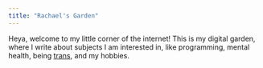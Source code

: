 ```yaml
---
title: "Rachael's Garden"
---
```


Heya, welcome to my little corner of the internet! This is my digital garden, where I write about subjects I am interested in, like programming, mental health, being [trans](tags/trans), and my hobbies.

